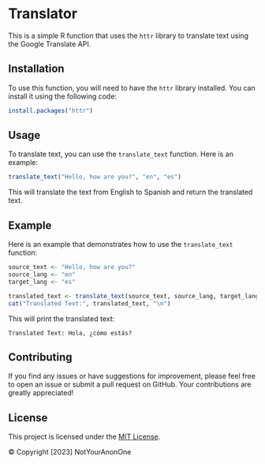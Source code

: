 # Translator

This is a simple R function that uses the `httr` library to translate text using the Google Translate API.

## Installation

To use this function, you will need to have the `httr` library installed. You can install it using the following code:

```R
install.packages("httr")
```

## Usage

To translate text, you can use the `translate_text` function. Here is an example:

```R
translate_text("Hello, how are you?", "en", "es")
```

This will translate the text from English to Spanish and return the translated text.

## Example

Here is an example that demonstrates how to use the `translate_text` function:

```R
source_text <- "Hello, how are you?"
source_lang <- "en"
target_lang <- "es"

translated_text <- translate_text(source_text, source_lang, target_lang)
cat("Translated Text:", translated_text, "\n")
```

This will print the translated text:

```
Translated Text: Hola, ¿cómo estás?
```

## Contributing

If you find any issues or have suggestions for improvement, please feel free to open an issue or submit a pull request on GitHub. Your contributions are greatly appreciated!

## License
This project is licensed under the [MIT License](LICENSE).

© Copyright [2023] NotYourAnonOne

